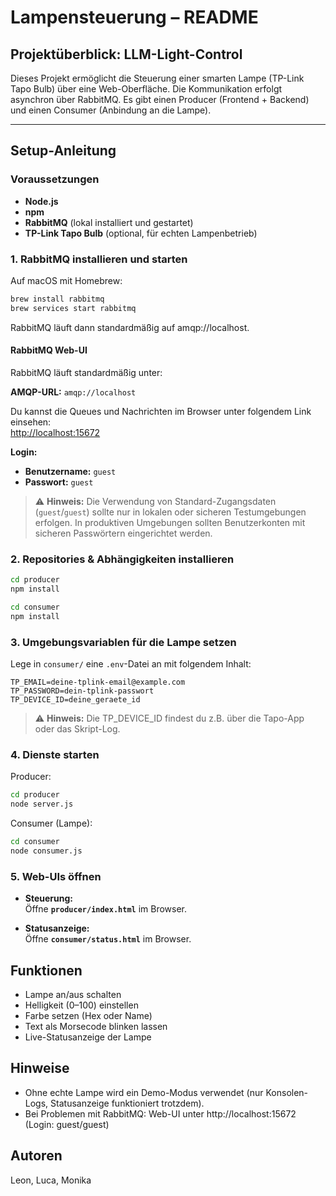 # Lampensteuerung – README

## Projektüberblick: LLM-Light-Control

Dieses Projekt ermöglicht die Steuerung einer smarten Lampe (TP-Link Tapo Bulb) über eine Web-Oberfläche. Die Kommunikation erfolgt asynchron über RabbitMQ. Es gibt einen Producer (Frontend + Backend) und einen Consumer (Anbindung an die Lampe).

---

## Setup-Anleitung

### Voraussetzungen

- **Node.js** 
- **npm**
- **RabbitMQ** (lokal installiert und gestartet)
- **TP-Link Tapo Bulb** (optional, für echten Lampenbetrieb)

### 1. RabbitMQ installieren und starten

Auf macOS mit Homebrew:
```sh
brew install rabbitmq
brew services start rabbitmq
```
RabbitMQ läuft dann standardmäßig auf amqp://localhost.

#### RabbitMQ Web-UI

RabbitMQ läuft standardmäßig unter:

**AMQP-URL:** `amqp://localhost`

Du kannst die Queues und Nachrichten im Browser unter folgendem Link einsehen:  
[http://localhost:15672](http://localhost:15672)

**Login:**

- **Benutzername:** `guest`  
- **Passwort:** `guest`

> ⚠️ **Hinweis:** Die Verwendung von Standard-Zugangsdaten (`guest`/`guest`) sollte nur in lokalen oder sicheren Testumgebungen erfolgen. In produktiven Umgebungen sollten Benutzerkonten mit sicheren Passwörtern eingerichtet werden.


### 2. Repositories & Abhängigkeiten installieren
```sh
cd producer
npm install

cd consumer
npm install
```

### 3. Umgebungsvariablen für die Lampe setzen
Lege in `consumer/` eine `.env`-Datei an mit folgendem Inhalt:
```env
TP_EMAIL=deine-tplink-email@example.com
TP_PASSWORD=dein-tplink-passwort
TP_DEVICE_ID=deine_geraete_id
```
> ⚠️ **Hinweis:** Die TP_DEVICE_ID findest du z.B. über die Tapo-App oder das Skript-Log.


### 4. Dienste starten
Producer:
```sh
cd producer
node server.js
```
Consumer (Lampe):
```sh
cd consumer
node consumer.js
```


### 5. Web-UIs öffnen

- **Steuerung:**  
  Öffne **`producer/index.html`** im Browser.

- **Statusanzeige:**  
  Öffne **`consumer/status.html`** im Browser.


## Funktionen

- Lampe an/aus schalten
- Helligkeit (0–100) einstellen
- Farbe setzen (Hex oder Name)
- Text als Morsecode blinken lassen
- Live-Statusanzeige der Lampe

## Hinweise
- Ohne echte Lampe wird ein Demo-Modus verwendet (nur Konsolen-Logs, Statusanzeige funktioniert trotzdem).
- Bei Problemen mit RabbitMQ: Web-UI unter http://localhost:15672 (Login: guest/guest)


## Autoren 
Leon, Luca, Monika